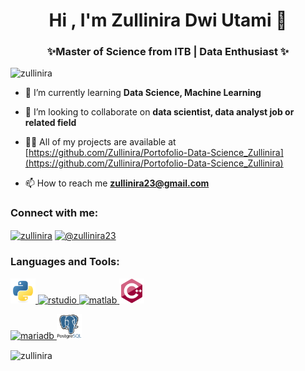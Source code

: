 <h1 align="center">Hi , I'm Zullinira Dwi Utami 🙋</h1> 
<h3 align="center"> ✨Master of Science from ITB | Data Enthusiast ✨</h3>

<p align="left"> <img src="https://komarev.com/ghpvc/?username=zullinira&label=Profile%20views&color=0e75b6&style=flat" alt="zullinira" /> </p>

- 🌱 I’m currently learning **Data Science, Machine Learning**

- 👯 I’m looking to collaborate on **data scientist, data analyst job or related field**

- 👨‍💻 All of my projects are available at [https://github.com/Zullinira/Portofolio-Data-Science_Zullinira](https://github.com/Zullinira/Portofolio-Data-Science_Zullinira)

- 📫 How to reach me **zullinira23@gmail.com**

<h3 align="left">  Connect with me:</h3>
<p align="left">
<a href="https://linkedin.com/in/zullinira" target="blank"><img align="center" src="https://raw.githubusercontent.com/rahuldkjain/github-profile-readme-generator/master/src/images/icons/Social/linked-in-alt.svg" alt="zullinira" height="30" width="40" /></a>
<a href="https://medium.com/@zullinira23" target="blank"><img align="center" src="https://raw.githubusercontent.com/rahuldkjain/github-profile-readme-generator/master/src/images/icons/Social/medium.svg" alt="@zullinira23" height="30" width="40" /></a>
</p>


<h3 align="left">  Languages and Tools:</h3>
<p align="left"> 

<a href="https://www.python.org" target="_blank"> <img src="https://raw.githubusercontent.com/devicons/devicon/master/icons/python/python-original.svg" alt="python" width="40" height="40"/> </a> 
<a href="https://upload.wikimedia.org/" target="_blank"> <img src="https://upload.wikimedia.org/wikipedia/commons/d/d0/RStudio_logo_flat.svg" alt="rstudio" width="80" height="40"/> </a>
<a href="https://www.mathworks.com/" target="_blank"> <img src="https://upload.wikimedia.org/wikipedia/commons/2/21/Matlab_Logo.png" alt="matlab" width="40" height="40"/> </a>
<a href="https://www.w3schools.com/cpp/" target="_blank"> <img src="https://raw.githubusercontent.com/devicons/devicon/master/icons/cplusplus/cplusplus-original.svg" alt="cplusplus" width="40" height="40"/> </a> 
  
<a href="https://mariadb.org/" target="_blank"> <img src="https://www.vectorlogo.zone/logos/mariadb/mariadb-icon.svg" alt="mariadb" width="40" height="40"/> </a> 
<a href="https://www.postgresql.org" target="_blank"> <img src="https://raw.githubusercontent.com/devicons/devicon/master/icons/postgresql/postgresql-original-wordmark.svg" alt="postgresql" width="40" height="40"/> </a> 



</p>

<p><img align="center" src="https://github-readme-stats.vercel.app/api/top-langs?username=zullinira&show_icons=true&locale=en&layout=compact" alt="zullinira" /></p>
